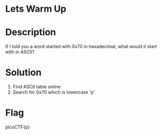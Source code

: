 # Lets Warm Up
# Description
If I told you a word started with 0x70 in hexadecimal, what would it start with in ASCII?

# Solution
1. Find ASCII table online
2. Search for 0x70 which is lowercase 'p'

# Flag
picoCTF{p}
